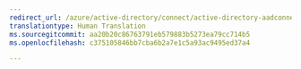 ```yaml
---
redirect_url: /azure/active-directory/connect/active-directory-aadconnectsync-howto-azureadaccount
translationtype: Human Translation
ms.sourcegitcommit: aa20b20c86763791eb579883b5273ea79cc714b5
ms.openlocfilehash: c375105846bb7cba6b2a7e1c5a93ac9495ed37a4

---
```




<!--HONumber=Dec16_HO3-->


